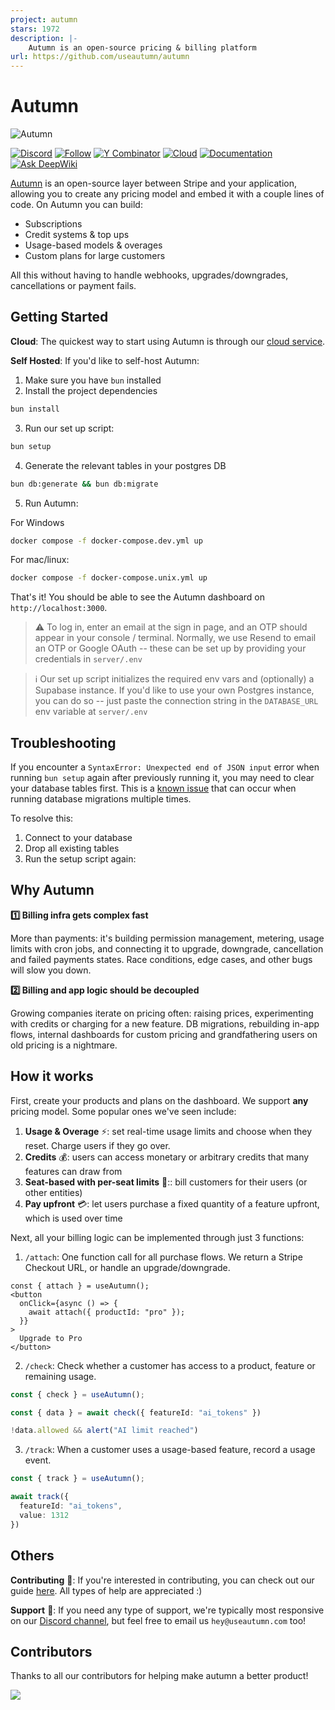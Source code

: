 ```yaml
---
project: autumn
stars: 1972
description: |-
    Autumn is an open-source pricing & billing platform
url: https://github.com/useautumn/autumn
---
```


# Autumn

![Autumn](assets/github_hero.png)

[![Discord](https://img.shields.io/badge/Join%20Community-5865F2?logo=discord&logoColor=white)](https://discord.gg/53emPtY9tA)
[![Follow](https://img.shields.io/twitter/follow/autumnpricing?style=social)](https://x.com/autumnpricing)
[![Y Combinator](https://img.shields.io/badge/Y%20Combinator-F24-orange)](https://www.ycombinator.com/companies/autumn)
[![Cloud](https://img.shields.io/badge/Cloud-☁️-blue)](https://app.useautumn.com)
[![Documentation](https://img.shields.io/badge/Documentation-📕-blue)](https://docs.useautumn.com)
[![Ask DeepWiki](https://deepwiki.com/badge.svg)](https://deepwiki.com/useautumn/autumn)

[Autumn](https://useautumn.com) is an open-source layer between Stripe and your application, allowing you to create any pricing model and embed it with a couple lines of code. On Autumn you can build:
- Subscriptions
- Credit systems & top ups
- Usage-based models & overages
- Custom plans for large customers

All this without having to handle webhooks, upgrades/downgrades, cancellations or payment fails.


## Getting Started

**Cloud**: The quickest way to start using Autumn is through our [cloud service](https://app.useautumn.com). 

**Self Hosted**: If you'd like to self-host Autumn:

1. Make sure you have `bun` installed
2. Install the project dependencies
```bash
bun install
```
3. Run our set up script:
```bash
bun setup
```

4. Generate the relevant tables in your postgres DB
```bash
bun db:generate && bun db:migrate
```

5. Run Autumn:

For Windows
```bash
docker compose -f docker-compose.dev.yml up
```

For mac/linux:
 ```bash
docker compose -f docker-compose.unix.yml up
```

That's it! You should be able to see the Autumn dashboard on `http://localhost:3000`. 

> ⚠️ To log in, enter an email at the sign in page, and an OTP should appear in your console / terminal. Normally, we use Resend to email an OTP or Google OAuth -- these can be set up by providing your credentials in `server/.env`

> ℹ️ Our set up script initializes the required env vars and (optionally) a Supabase instance. If you'd like to use your own Postgres instance, you can do so -- just paste the connection string in the `DATABASE_URL` env variable at `server/.env`

## Troubleshooting

If you encounter a `SyntaxError: Unexpected end of JSON input` error when running `bun setup` again after previously running it, you may need to clear your database tables first. This is a [known issue](https://github.com/drizzle-team/drizzle-orm/issues/4529) that can occur when running database migrations multiple times.

To resolve this:

1. Connect to your database
2. Drop all existing tables
3. Run the setup script again:


## Why Autumn

**1️⃣ Billing infra gets complex fast**

More than payments: it's building permission management, metering, usage limits with cron jobs, and connecting it to upgrade, downgrade, cancellation and failed payments states. Race conditions, edge cases, and other bugs will slow you down.

**2️⃣ Billing and app logic should be decoupled**

Growing companies iterate on pricing often: raising prices, experimenting with credits or charging for a new feature. DB migrations, rebuilding in-app flows, internal dashboards for custom pricing and grandfathering users on old pricing is a nightmare.


## How it works
First, create your products and plans on the dashboard. We support **any** pricing model. Some popular ones we've seen include:

1. **Usage & Overage** ⚡: set real-time usage limits and choose when they reset. Charge users if they go over.
2. **Credits** 💰: users can access monetary or arbitrary credits that many features can draw from
3. **Seat-based with per-seat limits** 👥:: bill customers for their users (or other entities)
4. **Pay upfront** 💳: let users purchase a fixed quantity of a feature upfront, which is used over time


Next, all your billing logic can be implemented through just 3 functions:

1. `/attach`: One function call for all purchase flows. We return a Stripe Checkout URL, or handle an upgrade/downgrade.

```tsx
const { attach } = useAutumn();
<button
  onClick={async () => {
    await attach({ productId: "pro" });
  }}
>
  Upgrade to Pro
</button>
```

2. `/check`: Check whether a customer has access to a product, feature or remaining usage.
```ts
const { check } = useAutumn();

const { data } = await check({ featureId: "ai_tokens" })

!data.allowed && alert("AI limit reached")
```

3. `/track`: When a customer uses a usage-based feature, record a usage event.

```ts
const { track } = useAutumn();

await track({
  featureId: "ai_tokens",
  value: 1312
})
```

## Others

**Contributing** 🤝: If you're interested in contributing, you can check out our guide [here](/.github/CONTRIBUTING.md). All types of help are appreciated :)

**Support** 💬: If you need any type of support, we're typically most responsive on our [Discord channel](https://discord.gg/STqxY92zuS), but feel free to email us `hey@useautumn.com` too!



<!-- ## Congratulations!

You've embedded a full billing system into your application within a few minutes. You can make any pricing model changes you need, or handle custom plans without needing to alter your codebase.

Feel free to self-host Autumn, or use our hosted version at https://useautumn.com. And let us know any questions, thoughts or feedback at hey@useautumn.com. -->

## Contributors

Thanks to all our contributors for helping make autumn a better product!

<a href="https://github.com/useautumn/autumn/graphs/contributors">
  <img src="https://contrib.rocks/image?repo=useautumn/autumn" />
</a>

